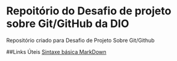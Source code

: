 # Repoitório do Desafio de projeto sobre Git/GitHub da DIO
Repositório criado para Desafio de Projeto Sobre Git/Github

##Links Úteis
[Sintaxe básica MarkDown](https://www.hashtagtreinamentos.com/markdown-python?gclid=CjwKCAjwue6hBhBVEiwA9YTx8M_TIu8W8wVS3eqf2TjxNx-QjpmKTTLf2iM6dQjtxGT9B24WbczNhRoCQDoQAvD_BwE)
